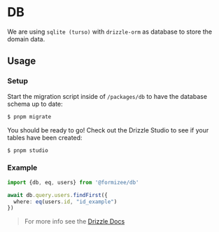 # DB

We are using `sqlite (turso)` with `drizzle-orm` as database to store the domain data.

## Usage

### Setup

Start the migration script inside of `/packages/db` to have the database schema
up to date:

```bash
$ pnpm migrate
```

You should be ready to go! Check out the Drizzle Studio to see if your tables
have been created:

```$
$ pnpm studio
```
### Example

```typescript
import {db, eq, users} from '@formizee/db'

await db.query.users.findFirst({
  where: eq(users.id, "id_example")
})

```
> For more info see the [Drizzle Docs](https://orm.drizzle.team/docs/overview)
